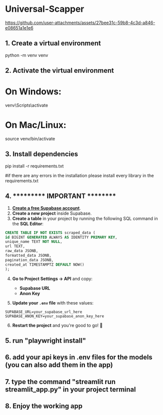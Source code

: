 # Universal-Scapper


https://github.com/user-attachments/assets/27bee31c-59b8-4c3d-a846-e08651a1e1e6



## 1. Create a virtual environment
python -m venv venv

## 2. Activate the virtual environment
# On Windows:
venv\Scripts\activate

# On Mac/Linux:
source venv/bin/activate

## 3. Install dependencies
pip install -r requirements.txt

#if there are any errors in the installation please install every library in the requirements.txt

## 4. *********     IMPORTANT     ********
1. **[Create a free Supabase account](https://supabase.com/)**.
2. **Create a new project** inside Supabase.
3. **Create a table** in your project by running the following SQL command in the **SQL Editor**:

```sql
CREATE TABLE IF NOT EXISTS scraped_data (
id BIGINT GENERATED ALWAYS AS IDENTITY PRIMARY KEY,
unique_name TEXT NOT NULL,
url TEXT,
raw_data JSONB,        
formatted_data JSONB, 
pagination_data JSONB,
created_at TIMESTAMPTZ DEFAULT NOW()
);
```

4. **Go to Project Settings → API** and copy:
    - **Supabase URL**
    - **Anon Key**

5. **Update your `.env` file** with these values:

```
SUPABASE_URL=your_supabase_url_here
SUPABASE_ANON_KEY=your_supabase_anon_key_here
```

6. **Restart the project** and you're good to go! 🚀

## 5. run "playwright install"

## 6. add your api keys in .env files for the models (you can also add them in the app)

## 7. type the command "streamlit run streamlit_app.py" in your project terminal

## 8. Enjoy the working app

